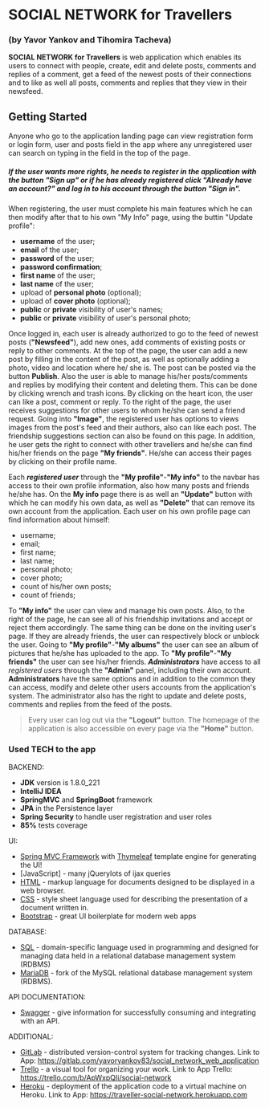 # SOCIAL NETWORK for Travellers 
### (by Yavor Yankov and Tihomira Tacheva)

**SOCIAL NETWORK for Travellers** is web application which enables its users to connect with people, create, edit and delete posts, comments and replies of a comment, get a feed of the newest posts of their connections and to like as well all posts, comments and replies that they view in their newsfeed.

## Getting Started
Anyone who go to the application landing page can view registration form or login form, user and posts field in the app where any unregistered user can search on typing in the field in the top of the page.

##### If the user wants more rights, he needs to register in the application with the button "Sign up" or if he has already registered click "Already have an account?" and log in to his account through the button "Sign in".
When registering, the user must complete his main features which he can then modify after that to his own "My Info" page, using the buttin "Update profile": 

- **username** of the user;
- **email** of the user;
- **password** of the user;
- **password confirmation**;
- **first name** of the user;
- **last name** of the user;
- upload of **personal photo** (optional);
- upload of **cover photo** (optional);
- **public** or **private** visibility of user's names;
- **public** or **private** visibility of user's personal photo;


Once logged in, each user is already authorized to go to the feed of newest posts (**"Newsfeed"**), add new ones, add comments of existing posts or reply to other comments. At the top of the page, the user can add a new post by filling in the content of the post, as well as optionally adding a photo, video and location where he/ she is. The post can be posted via the button **Publish**. Also the user is able to manage his/her posts/comments and replies by modifying their content and deleting them. This can be done by clicking wrench and trash icons. By clicking on the heart icon, the user can like a post, comment or reply. To the right of the page, the user receives suggestions for other users to whom he/she can send a friend request. 
Going into **"Image"**, the registered user has options to views images from the post's feed and their authors, also can like each post. The friendship suggestions section can also be found on this page. 
In addition, he user gets the right to connect with other travellers and he/she can find his/her friends on the page **"My friends"**. He/she can access their pages by clicking on their profile name. 

Each **_registered user_** through the **"My profile"**-**"My info"** to the navbar has access to their own profile information, also how many posts and friends he/she has. On the **My info** page there is as well an **"Update"** button with which he can modify his own data, as well as **"Delete"** that can remove its own account from the application. Each user on his own profile page can find information about himself:
- username;
- email;
- first name;
- last name;
- personal photo;
- cover photo;
- count of his/her own posts;
- count of friends;

To **"My info"** the user can view and manage his own posts. Also, to the right of the page, he can see all of his friendship invitations and accept or reject them accordingly. The same thing can be done on the inviting user's page. If they are already friends, the user can respectively block or unblock the user. 
Going to **"My profile"**-**"My albums"** the user can see an album of pictures that he/she has uploaded to the app. To **"My profile"**-**"My friends"** the user can see his/her friends.
**_Administrators_** have access to all _registered users_ through the **"Admin"** panel, including their own account. **Administrators** have the same options and in addition to the common they can access, modify and delete other users accounts from the application's system. The administrator also has the right to update and delete posts, comments and replies from the feed of the posts.

> Every user can log out via the **"Logout"** button.
> The homepage of the application is also accessible on every page via the **"Home"** button.


### Used TECH to the app

BACKEND:

* **JDK** version is 1.8.0_221
* **IntelliJ IDEA**
* **SpringMVC** and **SpringBoot** framework
* **JPA** in the Persistence layer
* **Spring Security** to handle user registration and user roles
* **85%** tests coverage

UI:

* [Spring MVC Framework] with [Thymeleaf] template engine for generating the UI!
* [JavaScript] - many jQuerylots of ijax queries
* [HTML] - markup language for documents designed to be displayed in a web browser.
* [CSS] - style sheet language used for describing the presentation of a document written in.
* [Bootstrap] - great UI boilerplate for modern web apps

DATABASE:

* [SQL] - domain-specific language used in programming and designed for managing data held in a relational database management system (RDBMS)
* [MariaDB] - fork of the MySQL relational database management system (RDBMS).

API DOCUMENTATION:

* [Swagger] - give information for successfully consuming and integrating with an API.

ADDITIONAL:

* [GitLab] - distributed version-control system for tracking changes.
Link to App: https://gitlab.com/yavoryankov83/social_network_web_application
* [Trello] - a visual tool for organizing your work. 
Link to App Trello: https://trello.com/b/ApWxpQIi/social-network
* [Heroku] - deployment of the application code to a virtual machine on Heroku. 
Link to App: https://traveller-social-network.herokuapp.com

[//]: # (These are reference links used in the body of this note and get stripped out when the markdown processor does its job. There is no need to format nicely because it shouldn't be seen. Thanks SO - http://stackoverflow.com/questions/4823468/store-comments-in-markdown-syntax)


   [SQL]: <https://www.tutorialspoint.com/sql/index.htm>
   [HTML]: <https://www.tutorialspoint.com/html/index.htm>
   [CSS]: <https://getbootstrap.com/docs/3.4/css/>
   [GitLab]: <https://gitlab.com/>
   [markdown-it]: <https://github.com/markdown-it/markdown-it>
   [Ace Editor]: <http://ace.ajax.org>
   [node.js]: <http://nodejs.org>
   [Bootstrap]: <https://getbootstrap.com/>
   [jQuery]: <http://jquery.com>
   [Trello]: <https://trello.com/>
   [Heroku]: <https://www.heroku.com/>
   [Swagger]: <https://swagger.io/>
   [Spring MVC Framework]: <https://spring.io/>
   [Thymeleaf]: <https://www.thymeleaf.org/>
   [MariaDB]: <https://mariadb.org/>

   [PlDb]: <https://github.com/joemccann/dillinger/tree/master/plugins/dropbox/README.md>
   [PlGh]: <https://github.com/joemccann/dillinger/tree/master/plugins/github/README.md>
   [PlGd]: <https://github.com/joemccann/dillinger/tree/master/plugins/googledrive/README.md>
   [PlOd]: <https://github.com/joemccann/dillinger/tree/master/plugins/onedrive/README.md>
   [PlMe]: <https://github.com/joemccann/dillinger/tree/master/plugins/medium/README.md>
   [PlGa]: <https://github.com/RahulHP/dillinger/blob/master/plugins/googleanalytics/README.md>
